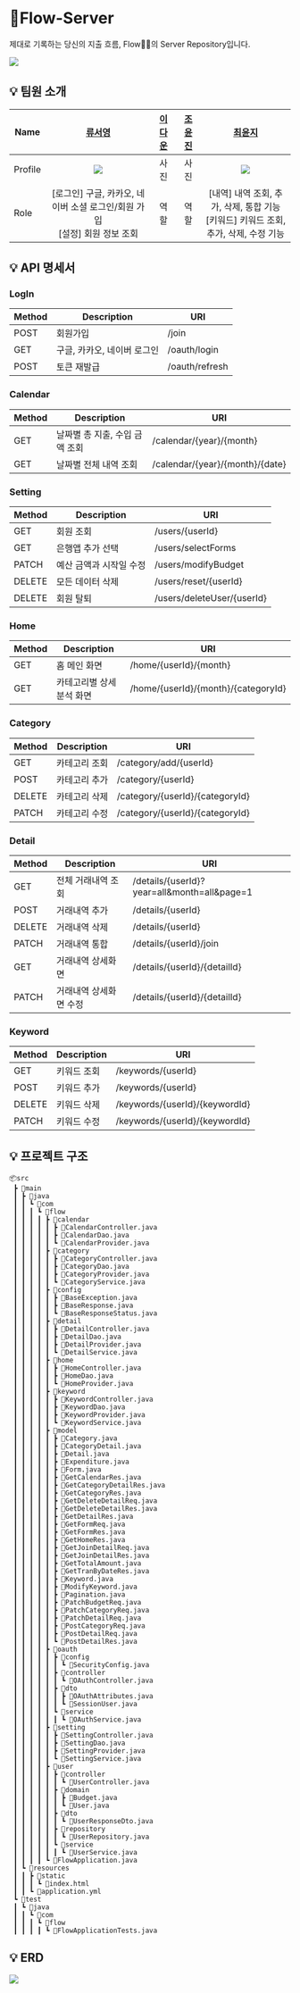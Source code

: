 # 📜Flow-Server
제대로 기록하는 당신의 지출 흐름, Flow✍🏻의 Server Repository입니다.

![](https://user-images.githubusercontent.com/100260416/220561044-df2a16d8-2180-43dd-8e75-d3056265c415.png)

## 💡 팀원 소개
| Name | [류서영](https://github.com/seoyoee) | [이다운](https://github.com/dawoon08) | [조윤진](https://github.com/cyjadela) | [최윤지](https://github.com/choiyounji) |
| ------- | :---: | :---: | :---: | :---: |
| Profile | ![](https://user-images.githubusercontent.com/81751862/220785900-43cba513-97a1-459d-b5c6-9dc3a95fda82.png) | 사진 | 사진 | ![](https://user-images.githubusercontent.com/100260416/220534231-c01cad9b-7a63-433d-b114-33378163978c.png) |
| Role | [로그인] 구글, 카카오, 네이버 소셜 로그인/회원 가입<br> [설정] 회원 정보 조회 | 역할 | 역할 | [내역] 내역 조회, 추가, 삭제, 통합 기능<br> [키워드] 키워드 조회, 추가, 삭제, 수정 기능<br> |

## 💡 API 명세서
### LogIn
| Method | Description | URI |
| ------- | --- | --- |
| POST | 회원가입 |/join|
| GET |구글, 카카오, 네이버 로그인 | /oauth/login |
| POST | 토큰 재발급 | /oauth/refresh |

### Calendar
| Method | Description | URI |
| ------- | --- | --- |
| GET | 날짜별 총 지출, 수입 금액 조회 | /calendar/{year}/{month} |
| GET | 날짜별 전체 내역 조회 | /calendar/{year}/{month}/{date} |

### Setting
| Method | Description | URI |
| ------- | --- | --- |
| GET | 회원 조회 | /users/{userId} |
| GET | 은행앱 추가 선택 | /users/selectForms |
| PATCH | 예산 금액과 시작일 수정 | /users/modifyBudget |
| DELETE | 모든 데이터 삭제 | /users/reset/{userId} |
| DELETE | 회원 탈퇴 | /users/deleteUser/{userId} |

### Home
| Method | Description | URI |
| ------- | --- | --- |
| GET | 홈 메인 화면 | /home/{userId}/{month} |
| GET | 카테고리별 상세 분석 화면 | /home/{userId}/{month}/{categoryId} |

### Category
| Method | Description | URI |
| ------- | --- | --- |
| GET | 카테고리 조회 | /category/add/{userId} |
| POST | 카테고리 추가 | /category/{userId} |
| DELETE | 카테고리 삭제 | /category/{userId}/{categoryId} |
| PATCH | 카테고리 수정 | /category/{userId}/{categoryId} |

### Detail
| Method | Description | URI |
| ------- | --- | --- |
| GET | 전체 거래내역 조회 | /details/{userId}?year=all&month=all&page=1 |
| POST | 거래내역 추가 | /details/{userId} |
| DELETE | 거래내역 삭제 | /details/{userId} |
| PATCH | 거래내역 통합 | /details/{userId}/join |
| GET | 거래내역 상세화면 | /details/{userId}/{detailId} |
| PATCH | 거래내역 상세화면 수정 | /details/{userId}/{detailId} |

### Keyword
| Method | Description | URI |
| ------- | --- | --- |
| GET | 키워드 조회 | /keywords/{userId} |
| POST | 키워드 추가 | /keywords/{userId} |
| DELETE | 키워드 삭제 | /keywords/{userId}/{keywordId} |
| PATCH | 키워드 수정 | /keywords/{userId}/{keywordId} |

## 💡 프로젝트 구조
```
📦src  
 ┣ 📂main  
 ┃ ┣ 📂java  
 ┃ ┃ ┗ 📂com  
 ┃ ┃ ┃ ┗ 📂flow  
 ┃ ┃ ┃ ┃ ┣ 📂calendar  
 ┃ ┃ ┃ ┃ ┃ ┣ 📜CalendarController.java  
 ┃ ┃ ┃ ┃ ┃ ┣ 📜CalendarDao.java  
 ┃ ┃ ┃ ┃ ┃ ┗ 📜CalendarProvider.java  
 ┃ ┃ ┃ ┃ ┣ 📂category  
 ┃ ┃ ┃ ┃ ┃ ┣ 📜CategoryController.java  
 ┃ ┃ ┃ ┃ ┃ ┣ 📜CategoryDao.java  
 ┃ ┃ ┃ ┃ ┃ ┣ 📜CategoryProvider.java  
 ┃ ┃ ┃ ┃ ┃ ┗ 📜CategoryService.java  
 ┃ ┃ ┃ ┃ ┣ 📂config  
 ┃ ┃ ┃ ┃ ┃ ┣ 📜BaseException.java  
 ┃ ┃ ┃ ┃ ┃ ┣ 📜BaseResponse.java  
 ┃ ┃ ┃ ┃ ┃ ┗ 📜BaseResponseStatus.java  
 ┃ ┃ ┃ ┃ ┣ 📂detail  
 ┃ ┃ ┃ ┃ ┃ ┣ 📜DetailController.java  
 ┃ ┃ ┃ ┃ ┃ ┣ 📜DetailDao.java  
 ┃ ┃ ┃ ┃ ┃ ┣ 📜DetailProvider.java  
 ┃ ┃ ┃ ┃ ┃ ┗ 📜DetailService.java  
 ┃ ┃ ┃ ┃ ┣ 📂home  
 ┃ ┃ ┃ ┃ ┃ ┣ 📜HomeController.java  
 ┃ ┃ ┃ ┃ ┃ ┣ 📜HomeDao.java  
 ┃ ┃ ┃ ┃ ┃ ┗ 📜HomeProvider.java  
 ┃ ┃ ┃ ┃ ┣ 📂keyword  
 ┃ ┃ ┃ ┃ ┃ ┣ 📜KeywordController.java  
 ┃ ┃ ┃ ┃ ┃ ┣ 📜KeywordDao.java  
 ┃ ┃ ┃ ┃ ┃ ┣ 📜KeywordProvider.java  
 ┃ ┃ ┃ ┃ ┃ ┗ 📜KeywordService.java  
 ┃ ┃ ┃ ┃ ┣ 📂model  
 ┃ ┃ ┃ ┃ ┃ ┣ 📜Category.java  
 ┃ ┃ ┃ ┃ ┃ ┣ 📜CategoryDetail.java  
 ┃ ┃ ┃ ┃ ┃ ┣ 📜Detail.java  
 ┃ ┃ ┃ ┃ ┃ ┣ 📜Expenditure.java  
 ┃ ┃ ┃ ┃ ┃ ┣ 📜Form.java  
 ┃ ┃ ┃ ┃ ┃ ┣ 📜GetCalendarRes.java  
 ┃ ┃ ┃ ┃ ┃ ┣ 📜GetCategoryDetailRes.java  
 ┃ ┃ ┃ ┃ ┃ ┣ 📜GetCategoryRes.java  
 ┃ ┃ ┃ ┃ ┃ ┣ 📜GetDeleteDetailReq.java  
 ┃ ┃ ┃ ┃ ┃ ┣ 📜GetDeleteDetailRes.java  
 ┃ ┃ ┃ ┃ ┃ ┣ 📜GetDetailRes.java  
 ┃ ┃ ┃ ┃ ┃ ┣ 📜GetFormReq.java  
 ┃ ┃ ┃ ┃ ┃ ┣ 📜GetFormRes.java  
 ┃ ┃ ┃ ┃ ┃ ┣ 📜GetHomeRes.java  
 ┃ ┃ ┃ ┃ ┃ ┣ 📜GetJoinDetailReq.java  
 ┃ ┃ ┃ ┃ ┃ ┣ 📜GetJoinDetailRes.java  
 ┃ ┃ ┃ ┃ ┃ ┣ 📜GetTotalAmount.java  
 ┃ ┃ ┃ ┃ ┃ ┣ 📜GetTranByDateRes.java  
 ┃ ┃ ┃ ┃ ┃ ┣ 📜Keyword.java  
 ┃ ┃ ┃ ┃ ┃ ┣ 📜ModifyKeyword.java  
 ┃ ┃ ┃ ┃ ┃ ┣ 📜Pagination.java  
 ┃ ┃ ┃ ┃ ┃ ┣ 📜PatchBudgetReq.java  
 ┃ ┃ ┃ ┃ ┃ ┣ 📜PatchCategoryReq.java  
 ┃ ┃ ┃ ┃ ┃ ┣ 📜PatchDetailReq.java  
 ┃ ┃ ┃ ┃ ┃ ┣ 📜PostCategoryReq.java  
 ┃ ┃ ┃ ┃ ┃ ┣ 📜PostDetailReq.java  
 ┃ ┃ ┃ ┃ ┃ ┗ 📜PostDetailRes.java  
 ┃ ┃ ┃ ┃ ┣ 📂oauth  
 ┃ ┃ ┃ ┃ ┃ ┣ 📂config  
 ┃ ┃ ┃ ┃ ┃ ┃ ┗ 📜SecurityConfig.java  
 ┃ ┃ ┃ ┃ ┃ ┣ 📂controller  
 ┃ ┃ ┃ ┃ ┃ ┃ ┗ 📜OAuthController.java  
 ┃ ┃ ┃ ┃ ┃ ┣ 📂dto  
 ┃ ┃ ┃ ┃ ┃ ┃ ┣ 📜OAuthAttributes.java  
 ┃ ┃ ┃ ┃ ┃ ┃ ┗ 📜SessionUser.java  
 ┃ ┃ ┃ ┃ ┃ ┗ 📂service  
 ┃ ┃ ┃ ┃ ┃ ┃ ┗ 📜OAuthService.java  
 ┃ ┃ ┃ ┃ ┣ 📂setting  
 ┃ ┃ ┃ ┃ ┃ ┣ 📜SettingController.java  
 ┃ ┃ ┃ ┃ ┃ ┣ 📜SettingDao.java  
 ┃ ┃ ┃ ┃ ┃ ┣ 📜SettingProvider.java  
 ┃ ┃ ┃ ┃ ┃ ┗ 📜SettingService.java  
 ┃ ┃ ┃ ┃ ┣ 📂user  
 ┃ ┃ ┃ ┃ ┃ ┣ 📂controller  
 ┃ ┃ ┃ ┃ ┃ ┃ ┗ 📜UserController.java  
 ┃ ┃ ┃ ┃ ┃ ┣ 📂domain  
 ┃ ┃ ┃ ┃ ┃ ┃ ┣ 📜Budget.java  
 ┃ ┃ ┃ ┃ ┃ ┃ ┗ 📜User.java  
 ┃ ┃ ┃ ┃ ┃ ┣ 📂dto  
 ┃ ┃ ┃ ┃ ┃ ┃ ┗ 📜UserResponseDto.java  
 ┃ ┃ ┃ ┃ ┃ ┣ 📂repository  
 ┃ ┃ ┃ ┃ ┃ ┃ ┗ 📜UserRepository.java  
 ┃ ┃ ┃ ┃ ┃ ┗ 📂service  
 ┃ ┃ ┃ ┃ ┃ ┃ ┗ 📜UserService.java  
 ┃ ┃ ┃ ┃ ┗ 📜FlowApplication.java  
 ┃ ┗ 📂resources  
 ┃ ┃ ┣ 📂static  
 ┃ ┃ ┃ ┗ 📜index.html  
 ┃ ┃ ┗ 📜application.yml  
 ┗ 📂test  
 ┃ ┗ 📂java  
 ┃ ┃ ┗ 📂com  
 ┃ ┃ ┃ ┗ 📂flow  
 ┃ ┃ ┃ ┃ ┗ 📜FlowApplicationTests.java  
 ```

## 💡 ERD
![ ](https://user-images.githubusercontent.com/100260416/220533458-98b64708-d0d1-40a8-bc7f-39648fa33922.png)
